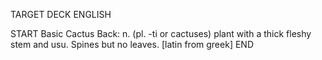 TARGET DECK
ENGLISH

START
Basic
Cactus
Back: n. (pl. -ti or cactuses) plant with a thick fleshy stem and usu. Spines but no leaves. [latin from greek]
END
